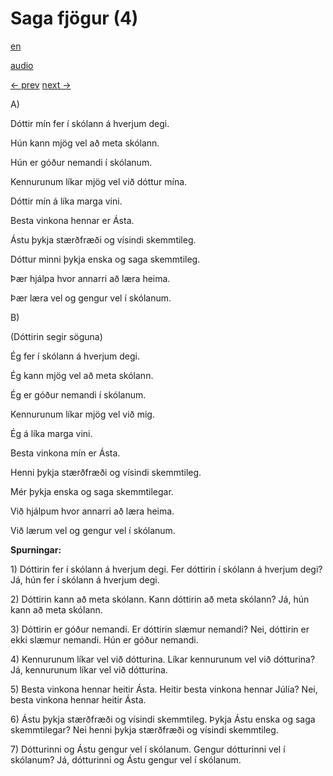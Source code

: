 # Saga fjögur (4)

[en](../en/story_04.md)

[audio](../audio/story_04.mp3)

[← prev](../is/story_03.md)
[next →](../is/story_05.md)

A\)

Dóttir mín fer í skólann á hverjum degi.

Hún kann mjög vel að meta skólann.

Hún er góður nemandi í skólanum.

Kennurunum líkar mjög vel við dóttur mína.

Dóttir mín á líka marga vini.

Besta vinkona hennar er Ásta.

Ástu þykja stærðfræði og vísindi skemmtileg.

Dóttur minni þykja enska og saga skemmtileg.

Þær hjálpa hvor annarri að læra heima.

Þær læra vel og gengur vel í skólanum.

B\)

(Dóttirin segir söguna)

Ég fer í skólann á hverjum degi.

Ég kann mjög vel að meta skólann.

Ég er góður nemandi í skólanum.

Kennurunum líkar mjög vel við mig.

Ég á líka marga vini.

Besta vinkona mín er Ásta.

Henni þykja stærðfræði og vísindi skemmtileg.

Mér þykja enska og saga skemmtilegar.

Við hjálpum hvor annarri að læra heima.

Við lærum vel og gengur vel í skólanum.

**Spurningar:**

1\) Dóttirin fer í skólann á hverjum degi. Fer dóttirin í skólann á
hverjum degi? Já, hún fer í skólann á hverjum degi.

2\) Dóttirin kann að meta skólann. Kann dóttirin að meta skólann? Já,
hún kann að meta skólann.

3\) Dóttirin er góður nemandi. Er dóttirin slæmur nemandi? Nei, dóttirin
er ekki slæmur nemandi. Hún er góður nemandi.

4\) Kennurunum líkar vel við dótturina. Líkar kennurunum vel við
dótturina? Já, kennurunum líkar vel við dótturina.

5\) Besta vinkona hennar heitir Ásta. Heitir besta vinkona hennar Júlía?
Nei, besta vinkona hennar heitir Ásta.

6\) Ástu þykja stærðfræði og vísindi skemmtileg. Þykja Ástu enska og
saga skemmtilegar? Nei henni þykja stærðfræði og vísindi skemmtileg.

7\) Dótturinni og Ástu gengur vel í skólanum. Gengur dótturinni vel í
skólanum? Já, dótturinni og Ástu gengur vel í skólanum.
